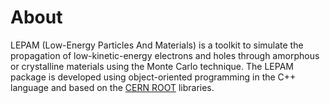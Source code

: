 # About
LEPAM (Low-Energy Particles And Materials) is a toolkit to simulate the propagation of low-kinetic-energy electrons and holes through amorphous or crystalline materials using the Monte Carlo technique. The LEPAM package is developed using object-oriented programming in the C++ language and based on the <a href="https://root.cern"  target="_blank" rel="noopener">CERN ROOT</a> libraries.
